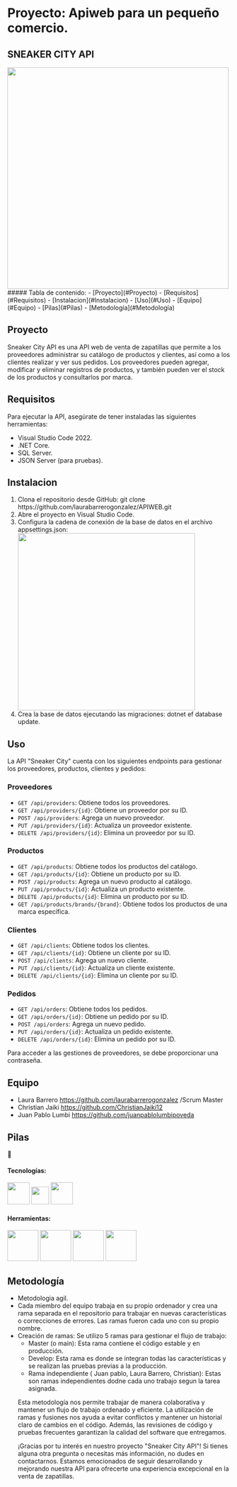 #  Proyecto: Apiweb para un pequeño comercio.

##  SNEAKER CITY API 
<img src="https://i.postimg.cc/NFzsF8N3/Black-and-White-Modern-Shoes-Store-Logo.png" alt="" width="500px" />
##### Tabla de contenido:
- [Proyecto](#Proyecto)
- [Requisitos](#Requisitos)
- [Instalacion](#Instalacion)
- [Uso](#Uso)
- [Equipo](#Equipo)
- [Pilas](#Pilas)
- [Metodología](#Metodología)

## Proyecto

<p>Sneaker City API es una API web de venta de zapatillas que permite a los proveedores administrar su catálogo de productos y clientes, así como a los clientes realizar y ver sus pedidos. Los proveedores pueden agregar, modificar y eliminar registros de productos, y también pueden ver el stock de los productos y consultarlos por marca.
</p>

## Requisitos

<p>Para ejecutar la API, asegúrate de tener instaladas las siguientes herramientas:</p>

<ul><li> Visual Studio Code 2022.</li>
<li> .NET Core.</li>
<li> SQL Server.</li>
<li> JSON Server (para pruebas).</li></ul>

## Instalacion

<ol>
<li>Clona el repositorio desde GitHub:
git clone https://github.com/laurabarrerogonzalez/APIWEB.git</li>
  
<li>Abre el proyecto en Visual Studio Code.</li>
  
<li>Configura la cadena de conexión de la base de datos en el archivo appsettings.json:</li>
  <img src="https://i.postimg.cc/fL601VpZ/json-string.png" alt="" width="400px" />
  
<li>Crea la base de datos ejecutando las migraciones:
dotnet ef database update.</li>
</ol>

## Uso

La API "Sneaker City" cuenta con los siguientes endpoints para gestionar los proveedores, productos, clientes y pedidos:

### Proveedores

- `GET /api/providers`: Obtiene todos los proveedores.
- `GET /api/providers/{id}`: Obtiene un proveedor por su ID.
- `POST /api/providers`: Agrega un nuevo proveedor.
- `PUT /api/providers/{id}`: Actualiza un proveedor existente.
- `DELETE /api/providers/{id}`: Elimina un proveedor por su ID.

### Productos

- `GET /api/products`: Obtiene todos los productos del catálogo.
- `GET /api/products/{id}`: Obtiene un producto por su ID.
- `POST /api/products`: Agrega un nuevo producto al catálogo.
- `PUT /api/products/{id}`: Actualiza un producto existente.
- `DELETE /api/products/{id}`: Elimina un producto por su ID.
- `GET /api/products/brands/{brand}`: Obtiene todos los productos de una marca específica.

### Clientes

- `GET /api/clients`: Obtiene todos los clientes.
- `GET /api/clients/{id}`: Obtiene un cliente por su ID.
- `POST /api/clients`: Agrega un nuevo cliente.
- `PUT /api/clients/{id}`: Actualiza un cliente existente.
- `DELETE /api/clients/{id}`: Elimina un cliente por su ID.

### Pedidos

- `GET /api/orders`: Obtiene todos los pedidos.
- `GET /api/orders/{id}`: Obtiene un pedido por su ID.
- `POST /api/orders`: Agrega un nuevo pedido.
- `PUT /api/orders/{id}`: Actualiza un pedido existente.
- `DELETE /api/orders/{id}`: Elimina un pedido por su ID.

Para acceder a las gestiones de proveedores, se debe proporcionar una contraseña.

## Equipo
- Laura Barrero  https://github.com/laurabarrerogonzalez /Scrum Master
- Christian Jaiki https://github.com/ChristianJaiki12
- Juan Pablo Lumbi https://github.com/juanpablolumbipoveda

## Pilas
:wrench:

#### Tecnologías:
<p float="left">
  <img src="https://i.postimg.cc/Bn27zs1r/c-sharp-c-logo-02-F17714-BA-seeklogo-com.png" alt="" width="50px" />
  
  <img src="https://i.postimg.cc/nVQWmvhV/entity-image.png" alt="" width="40px" /> 
  
  <img src="https://i.postimg.cc/TPw73bs6/NET-Core-Logo-svg.png" alt="" width="50px" />
</p>

#### Herramientas:

<p float="left">
  <img src="https://i.postimg.cc/zf6jDcWC/microsoft-sql-server4529.jpg" alt="" width="70px" />
  
  <img src="https://i.postimg.cc/fbGcQ0n5/Visual-Studio2022-1000x600.jpg" alt="" width="70px" /> 
  
  <img src="https://i.postimg.cc/cLjYf8HZ/json-1.png" alt="" width="70px" />
  
  <img src="https://i.postimg.cc/43VKtLqb/github-logo-vector.png" alt="" width="70px" />
  
 </p>

## Metodología

<ul>
<li>Metodologia agil. </li>
<li>Cada miembro del equipo trabaja en su propio ordenador y crea una rama separada en el repositorio para trabajar en nuevas características o correcciones de errores. Las ramas fueron cada uno con su propio nombre.</li>
<li>Creación de ramas: Se utilizo 5 ramas para gestionar el flujo de trabajo:

- Master (o main): Esta rama contiene el código estable y en producción.
- Develop: Esta rama es donde se integran todas las características y se realizan las pruebas previas a la producción.</li>
- Rama independiente ( Juan pablo, Laura Barrero, Christian): Estas son ramas independientes dodne cada uno trabajo segun la tarea asignada.</li>

<p>Esta metodología nos permite trabajar de manera colaborativa y mantener un flujo de trabajo ordenado y eficiente. La utilización de ramas y fusiones nos ayuda a evitar conflictos y mantener un historial claro de cambios en el código. Además, las revisiones de código y pruebas frecuentes garantizan la calidad del software que entregamos.

¡Gracias por tu interés en nuestro proyecto "Sneaker City API"! Si tienes alguna otra pregunta o necesitas más información, no dudes en contactarnos. Estamos emocionados de seguir desarrollando y mejorando nuestra API para ofrecerte una experiencia excepcional en la venta de zapatillas.</p>
